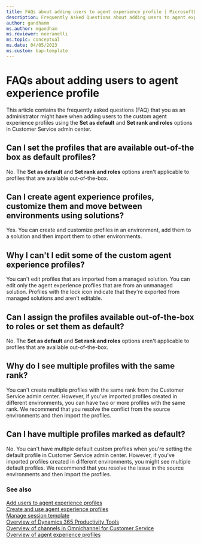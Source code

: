 ```yaml
---
title: FAQs about adding users to agent experience profile | MicrosoftDocs 
description: Frequently Asked Questions about adding users to agent experience profiles
author: gandhamm 
ms.author: mgandham
ms.reviewer: neeranelli
ms.topic: conceptual
ms.date: 04/05/2023 
ms.custom: bap-template 
---
```


# FAQs about adding users to agent experience profile

This article contains the frequently asked questions (FAQ) that you as an administrator might have when adding users to the custom agent experience profiles using the **Set as default** and **Set rank and roles** options in Customer Service admin center.

## Can I set the profiles that are available out-of-the box as default profiles?

No. The **Set as default** and **Set rank and roles** options aren't applicable to profiles that are available out-of-the-box.

## Can I create agent experience profiles, customize them and move between environments using solutions?
Yes. You can create and customize profiles in an environment, add them to a solution and then import them to other environments.

## Why I can't I edit some of the custom agent experience profiles?

You can't edit profiles that are imported from a managed solution. You can edit only the agent experience profiles that are from an unmanaged solution. Profiles with the lock icon indicate that they're exported from managed solutions and aren't editable.

## Can I assign the profiles available out-of-the-box to roles or set them as default?

No. The **Set as default** and **Set rank and roles** options aren't applicable to profiles that are available out-of-the-box.

## Why do I see multiple profiles with the same rank?

You can't create multiple profiles with the same rank from the Customer Service admin center. However, if  you've imported profiles created in different environments, you can have two or more profiles with the same rank. We recommend that you resolve the conflict from the source environments and then import the profiles.

## Can I have multiple profiles marked as default?

No. You can't have multiple default custom profiles when you're setting the default profile in Customer Service admin center.  However, if  you've imported profiles created in different environments, you might see multiple default profiles. We recommend that you resolve the issue in the source environments and then import the profiles.

### See also

[ Add users to agent experience profiles](add-profile-default.md)<br>
[Create and use agent experience profiles](create-agent-experience-profile.md)<br>
[Manage session template](session-templates.md)  
[Overview of Dynamics 365 Productivity Tools](productivity-tools.md)  
[Overview of channels in Omnichannel for Customer Service](../use/channels.md)  
[Overview of agent experience profiles](overview.md) 